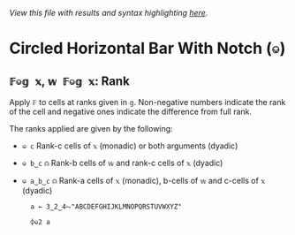 *View this file with results and syntax highlighting [here](https://mlochbaum.github.io/BQN/help/rank.html).*

# Circled Horizontal Bar With Notch (`⎉`)

## `𝔽⎉𝕘 𝕩`, `𝕨 𝔽⎉𝕘 𝕩`: Rank

Apply `𝔽` to cells at ranks given in `𝕘`. Non-negative numbers indicate the rank of the cell and negative ones indicate the difference from full rank.

The ranks applied are given by the following:

- `⎉ c`    Rank-c cells of `𝕩` (monadic) or both arguments (dyadic)
- `⎉ b‿c`   ⍝ Rank-b cells of `𝕨` and rank-c cells of `𝕩` (dyadic)
- `⎉ a‿b‿c`   ⍝ Rank-a cells of `𝕩` (monadic), b-cells of `𝕨` and c-cells of `𝕩` (dyadic)


        a ← 3‿2‿4⥊"ABCDEFGHIJKLMNOPQRSTUVWXYZ"

        ⌽⎉2 a
